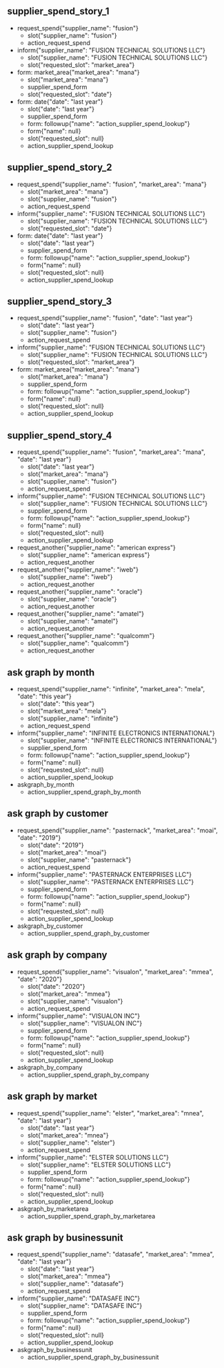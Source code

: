 ## supplier_spend_story_1
* request_spend{"supplier_name": "fusion"}
    - slot{"supplier_name": "fusion"}
    - action_request_spend
* inform{"supplier_name": "FUSION TECHNICAL SOLUTIONS LLC"}
    - slot{"supplier_name": "FUSION TECHNICAL SOLUTIONS LLC"}
    - slot{"requested_slot": "market_area"}
* form: market_area{"market_area": "mana"}
    - slot{"market_area": "mana"}
    - supplier_spend_form
    - slot{"requested_slot": "date"}
* form: date{"date": "last year"}
    - slot{"date": "last year"}
    - supplier_spend_form
    - form: followup{"name": "action_supplier_spend_lookup"}
    - form{"name": null}
    - slot{"requested_slot": null}
    - action_supplier_spend_lookup

## supplier_spend_story_2
* request_spend{"supplier_name": "fusion", "market_area": "mana"}
    - slot{"market_area": "mana"}
    - slot{"supplier_name": "fusion"}
    - action_request_spend
* inform{"supplier_name": "FUSION TECHNICAL SOLUTIONS LLC"}
    - slot{"supplier_name": "FUSION TECHNICAL SOLUTIONS LLC"}
    - slot{"requested_slot": "date"}
* form: date{"date": "last year"}
    - slot{"date": "last year"}
    - supplier_spend_form
    - form: followup{"name": "action_supplier_spend_lookup"}
    - form{"name": null}
    - slot{"requested_slot": null}
    - action_supplier_spend_lookup

## supplier_spend_story_3
* request_spend{"supplier_name": "fusion", "date": "last year"}
    - slot{"date": "last year"}
    - slot{"supplier_name": "fusion"}
    - action_request_spend
* inform{"supplier_name": "FUSION TECHNICAL SOLUTIONS LLC"}
    - slot{"supplier_name": "FUSION TECHNICAL SOLUTIONS LLC"}
    - slot{"requested_slot": "market_area"}
* form: market_area{"market_area": "mana"}
    - slot{"market_area": "mana"}
    - supplier_spend_form
    - form: followup{"name": "action_supplier_spend_lookup"}
    - form{"name": null}
    - slot{"requested_slot": null}
    - action_supplier_spend_lookup

## supplier_spend_story_4
* request_spend{"supplier_name": "fusion", "market_area": "mana", "date": "last year"}
    - slot{"date": "last year"}
    - slot{"market_area": "mana"}
    - slot{"supplier_name": "fusion"}
    - action_request_spend
* inform{"supplier_name": "FUSION TECHNICAL SOLUTIONS LLC"}
    - slot{"supplier_name": "FUSION TECHNICAL SOLUTIONS LLC"}
    - supplier_spend_form
    - form: followup{"name": "action_supplier_spend_lookup"}
    - form{"name": null}
    - slot{"requested_slot": null}
    - action_supplier_spend_lookup
* request_another{"supplier_name": "american express"}
    - slot{"supplier_name": "american express"}
    - action_request_another
* request_another{"supplier_name": "iweb"}
    - slot{"supplier_name": "iweb"}
    - action_request_another
* request_another{"supplier_name": "oracle"}
    - slot{"supplier_name": "oracle"}
    - action_request_another
* request_another{"supplier_name": "amatel"}
    - slot{"supplier_name": "amatel"}
    - action_request_another
* request_another{"supplier_name": "qualcomm"}
    - slot{"supplier_name": "qualcomm"}
    - action_request_another


## ask graph by month
* request_spend{"supplier_name": "infinite", "market_area": "mela", "date": "this year"}
    - slot{"date": "this year"}
    - slot{"market_area": "mela"}
    - slot{"supplier_name": "infinite"}
    - action_request_spend
* inform{"supplier_name": "INFINITE ELECTRONICS INTERNATIONAL"}
    - slot{"supplier_name": "INFINITE ELECTRONICS INTERNATIONAL"}
    - supplier_spend_form
    - form: followup{"name": "action_supplier_spend_lookup"}
    - form{"name": null}
    - slot{"requested_slot": null}
    - action_supplier_spend_lookup
* askgraph_by_month
    - action_supplier_spend_graph_by_month

## ask graph by customer
* request_spend{"supplier_name": "pasternack", "market_area": "moai", "date": "2019"}
    - slot{"date": "2019"}
    - slot{"market_area": "moai"}
    - slot{"supplier_name": "pasternack"}
    - action_request_spend
* inform{"supplier_name": "PASTERNACK ENTERPRISES LLC"}
    - slot{"supplier_name": "PASTERNACK ENTERPRISES LLC"}
    - supplier_spend_form
    - form: followup{"name": "action_supplier_spend_lookup"}
    - form{"name": null}
    - slot{"requested_slot": null}
    - action_supplier_spend_lookup
* askgraph_by_customer
    - action_supplier_spend_graph_by_customer

## ask graph by company
* request_spend{"supplier_name": "visualon", "market_area": "mmea", "date": "2020"}
    - slot{"date": "2020"}
    - slot{"market_area": "mmea"}
    - slot{"supplier_name": "visualon"}
    - action_request_spend
* inform{"supplier_name": "VISUALON INC"}
    - slot{"supplier_name": "VISUALON INC"}
    - supplier_spend_form
    - form: followup{"name": "action_supplier_spend_lookup"}
    - form{"name": null}
    - slot{"requested_slot": null}
    - action_supplier_spend_lookup
* askgraph_by_company
    - action_supplier_spend_graph_by_company

## ask graph by market
* request_spend{"supplier_name": "elster", "market_area": "mnea", "date": "last year"}
    - slot{"date": "last year"}
    - slot{"market_area": "mnea"}
    - slot{"supplier_name": "elster"}
    - action_request_spend
* inform{"supplier_name": "ELSTER SOLUTIONS LLC"}
    - slot{"supplier_name": "ELSTER SOLUTIONS LLC"}
    - supplier_spend_form
    - form: followup{"name": "action_supplier_spend_lookup"}
    - form{"name": null}
    - slot{"requested_slot": null}
    - action_supplier_spend_lookup
* askgraph_by_marketarea
    - action_supplier_spend_graph_by_marketarea

## ask graph by businessunit
* request_spend{"supplier_name": "datasafe", "market_area": "mmea", "date": "last year"}
    - slot{"date": "last year"}
    - slot{"market_area": "mmea"}
    - slot{"supplier_name": "datasafe"}
    - action_request_spend
* inform{"supplier_name": "DATASAFE INC"}
    - slot{"supplier_name": "DATASAFE INC"}
    - supplier_spend_form
    - form: followup{"name": "action_supplier_spend_lookup"}
    - form{"name": null}
    - slot{"requested_slot": null}
    - action_supplier_spend_lookup
* askgraph_by_businessunit
    - action_supplier_spend_graph_by_businessunit